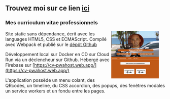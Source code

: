 ## Trouvez moi sur ce lien [ici](https://cv-pwahost.web.app/)

### Mes curriculum vitae professionnels
<img align="right" style="margin:0 20px 10px 0;" src="https://github.com/Cursusdev/cv-pwahost/blob/master/img/PerformCV_1200w1200h.jpg?raw=true" alt="cv image" width="150" height="150"/>

Site static sans dépendance, écrit avec les languages HTML5, CSS et ECMAScript. Compilé avec Webpack  et publié sur le [dépôt Github](https://github.com/Cursusdev/cv-pwahost)

Développement local sur Docker en CD sur Cloud Run via un déclencheur sur Github. Hébergé avec Firebase sur [https://cv-pwahost.web.app/](https://cv-pwahost.web.app/)

L'application possède un menu colant, des QRcodes, un timeline, du CSS accordion, des popups, des fenêtres modales un service workers et un fondu entre les pages.
